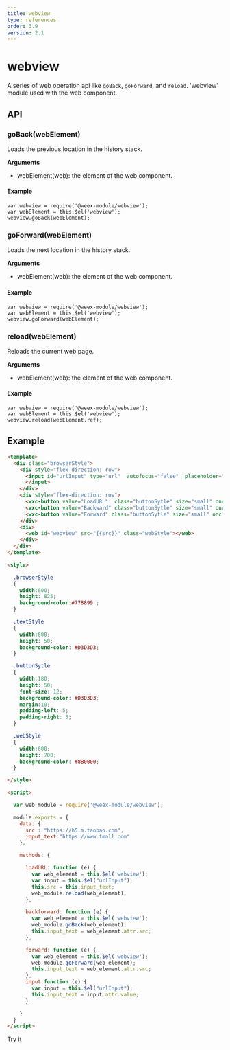 ```yaml
---
title: webview
type: references
order: 3.9
version: 2.1
---
```


# webview

A series of web operation api like `goBack`, `goForward`, and `reload`. 'webview' module used with the web component.

## API

### goBack(webElement)

Loads the previous location in the history stack.

**Arguments**

* webElement(web): the element of the web component.

#### Example

```
var webview = require('@weex-module/webview');
var webElement = this.$el('webview');
webview.goBack(webElement);
```

### goForward(webElement)

Loads the next location in the history stack.

**Arguments**

* webElement(web): the element of the web component.

#### Example

```
var webview = require('@weex-module/webview');
var webElement = this.$el('webview');
webview.goForward(webElement);
```

### reload(webElement)

Reloads the current web page.

**Arguments**

* webElement(web): the element of the web component.

#### Example

```
var webview = require('@weex-module/webview');
var webElement = this.$el('webview');
webview.reload(webElement.ref);
```

## Example

```html
<template>
  <div class="browserStyle">
    <div style="flex-direction: row">
      <input id="urlInput" type="url"  autofocus="false"  placeholder="..."  class="textStyle" value="{{input_text}}" oninput="input">
      </input>
    </div>
    <div style="flex-direction: row">
      <wxc-button value="LoadURL"  class="buttonSytle" size="small" onclick="loadURL"></wxc-button>
      <wxc-button value="Backward" class="buttonSytle" size="small" onclick="backforward"></wxc-button>
      <wxc-button value="Forward" class="buttonSytle" size="small" onclick="forward"></wxc-button>
    </div>
    <div>
      <web id="webview" src="{{src}}" class="webStyle"></web>
    </div>
  </div>
</template>

<style>

  .browserStyle
  {
    width:600;
    height: 825;
    background-color:#778899 ;
  }

  .textStyle
  {
    width:600;
    height: 50;
    background-color: #D3D3D3;
  }

  .buttonSytle
  {
    width:180;
    height: 50;
    font-size: 12;
    background-color: #D3D3D3;
    margin:10;
    padding-left: 5;
    padding-right: 5;
  }

  .webStyle
  {
    width:600;
    height: 700;
    background-color: #8B0000;
  }

</style>

<script>

  var web_module = require('@weex-module/webview');

  module.exports = {
    data: {
      src : "https://h5.m.taobao.com",
      input_text:"https://www.tmall.com"
    },

    methods: {

      loadURL: function (e) {
        var web_element = this.$el('webview');
        var input = this.$el("urlInput");
        this.src = this.input_text;
        web_module.reload(web_element);
      },

      backforward: function (e) {
        var web_element = this.$el('webview');
        web_module.goBack(web_element);
        this.input_text = web_element.attr.src;
      },

      forward: function (e) {
        var web_element = this.$el('webview');
        web_module.goForward(web_element);
        this.input_text = web_element.attr.src;
      },
      input:function (e) {
        var input = this.$el("urlInput");
        this.input_text = input.attr.value;
      }

    }
  }
</script>
```

[Try it](http://dotwe.org/103d472645206cc1564f49717585abb4)


